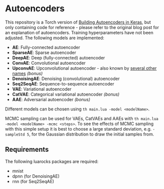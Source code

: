 Autoencoders
============

This repository is a Torch version of [Building Autoencoders in Keras](http://blog.keras.io/building-autoencoders-in-keras.html), but only containing code for reference - please refer to the original blog post for an explanation of autoencoders. Training hyperparameters have not been adjusted. The following models are implemented:

- **AE**: Fully-connected autoencoder
- **SparseAE**: Sparse autoencoder
- **DeepAE**: Deep (fully-connected) autoencoder
- **ConvAE**: Convolutional autoencoder
- **UpconvAE**: Upconvolutional autoencoder - also known by [several other names](https://github.com/torch/nn/blob/master/doc/convolution.md#spatialfullconvolution) *(bonus)*
- **DenoisingAE**: Denoising (convolutional) autoencoder
- **Seq2SeqAE**: Sequence-to-sequence autoencoder
- **VAE**: Variational autoencoder
- **CatVAE**: Categorical variational autoencoder *(bonus)*
- **AAE**: Adversarial autoencoder *(bonus)*

Different models can be chosen using `th main.lua -model <modelName>`.

MCMC sampling can be used for VAEs, CatVAEs and AAEs with `th main.lua -model <modelName> -mcmc <steps>`. To see the effects of MCMC sampling with this simple setup it is best to choose a large standard deviation, e.g. `-sampleStd 5`, for the Gaussian distribution to draw the initial samples from.

Requirements
------------

The following luarocks packages are required:

- mnist
- dpnn (for DenoisingAE)
- rnn (for Seq2SeqAE)
